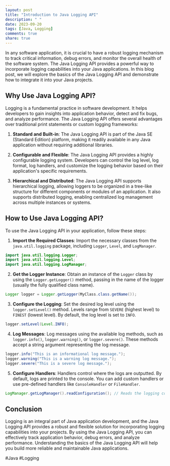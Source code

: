 ```yaml
---
layout: post
title: "Introduction to Java Logging API"
description: " "
date: 2023-09-20
tags: [Java, Logging]
comments: true
share: true
---
```


In any software application, it is crucial to have a robust logging mechanism to track critical information, debug errors, and monitor the overall health of the software system. The Java Logging API provides a powerful way to incorporate logging capabilities into your Java applications. In this blog post, we will explore the basics of the Java Logging API and demonstrate how to integrate it into your Java projects.

## Why Use Java Logging API?

Logging is a fundamental practice in software development. It helps developers to gain insights into application behavior, detect and fix bugs, and analyze performance. The Java Logging API offers several advantages over traditional print statements or custom logging frameworks:

1. **Standard and Built-in**: The Java Logging API is part of the Java SE (Standard Edition) platform, making it readily available in any Java application without requiring additional libraries.

2. **Configurable and Flexible**: The Java Logging API provides a highly configurable logging system. Developers can control the log level, log format, log handlers, and customize the logging behavior based on their application's specific requirements.

3. **Hierarchical and Distributed**: The Java Logging API supports hierarchical logging, allowing loggers to be organized in a tree-like structure for different components or modules of an application. It also supports distributed logging, enabling centralized log management across multiple instances or systems.

## How to Use Java Logging API?

To use the Java Logging API in your application, follow these steps:

1. **Import the Required Classes**: Import the necessary classes from the `java.util.logging` package, including `Logger`, `Level`, and `LogManager`.

```java
import java.util.logging.Logger;
import java.util.logging.Level;
import java.util.logging.LogManager;
```

2. **Get the Logger Instance**: Obtain an instance of the `Logger` class by using the `Logger.getLogger()` method, passing in the name of the logger (usually the fully qualified class name).

```java
Logger logger = Logger.getLogger(MyClass.class.getName());
```

3. **Configure the Logging**: Set the desired log level using the `logger.setLevel()` method. Levels range from `SEVERE` (highest level) to `FINEST` (lowest level). By default, the log level is set to `INFO`.

```java
logger.setLevel(Level.INFO);
```

4. **Log Messages**: Log messages using the available log methods, such as `logger.info()`, `logger.warning()`, or `logger.severe()`. These methods accept a string argument representing the log message.

```java
logger.info("This is an informational log message.");
logger.warning("This is a warning log message.");
logger.severe("This is a severe log message.");
```

5. **Configure Handlers**: Handlers control where the logs are outputted. By default, logs are printed to the console. You can add custom handlers or use pre-defined handlers like `ConsoleHandler` or `FileHandler`.

```java
LogManager.getLogManager().readConfiguration(); // Reads the logging configuration from a properties file
```

## Conclusion

Logging is an integral part of Java application development, and the Java Logging API provides a robust and flexible solution for incorporating logging capabilities into your projects. By using the Java Logging API, you can effectively track application behavior, debug errors, and analyze performance. Understanding the basics of the Java Logging API will help you build more reliable and maintainable Java applications.

#Java #Logging